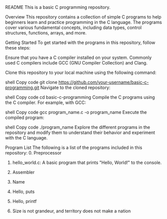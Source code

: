 README
This is a basic C programming repository.

Overview
This repository contains a collection of simple C programs to help beginners learn and practice programming in the C language. The programs cover various fundamental concepts, including data types, control structures, functions, arrays, and more.

Getting Started
To get started with the programs in this repository, follow these steps:

Ensure that you have a C compiler installed on your system. Commonly used C compilers include GCC (GNU Compiler Collection) and Clang.

Clone this repository to your local machine using the following command:

shell
Copy code
git clone https://github.com/your-username/basic-c-programming.git
Navigate to the cloned repository:

shell
Copy code
cd basic-c-programming
Compile the C programs using the C compiler. For example, with GCC:

shell
Copy code
gcc program_name.c -o program_name
Execute the compiled program:

shell
Copy code
./program_name
Explore the different programs in the repository and modify them to understand their behavior and experiment with the C language.

Program List
The following is a list of the programs included in this repository:
0. Preprocessor

1. hello_world.c: A basic program that prints "Hello, World!" to the console.

2. Assembler

3. Name

4. Hello, puts

5. Hello, printf

6. Size is not grandeur, and territory does not make a nation
